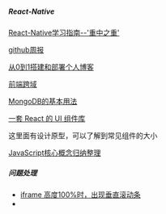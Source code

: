 ##### React-Native

[React-Native学习指南--'重中之重'](https://github.com/reactnativecn/react-native-guide)



[github周报](https://github.com/521xueweihan/HelloGitHub/tree/master/content)

[从0到1搭建和部署个人博客](https://juejin.im/post/5ae170e1f265da0b7527d0dc)

[前端跨域](https://juejin.im/post/5ae16f26f265da0ba60f7f9a)

[MongoDB的基本用法](https://juejin.im/post/5add9e655188256735642122)

[一套 React 的 UI 组件库 ](https://rsuitejs.com/)

这里面有设计原型，可以了解到常见组件的大小



[JavaScript核心概念归纳整理](http://web.jobbole.com/91737/)





##### 问题处理

* [iframe 高度100%时，出现垂直滚动条 ](https://blog.csdn.net/wangjun5159/article/details/72609970)
* 